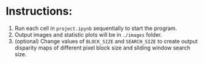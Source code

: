 # Instructions:

1. Run each cell in `project.ipynb` sequentially to start the program.
2. Output images and statistic plots will be in `./images` folder.
3. (optional) Change values of `BLOCK_SIZE` and `SEARCH_SIZE` to create output disparity maps of different pixel block size and sliding window search size.
